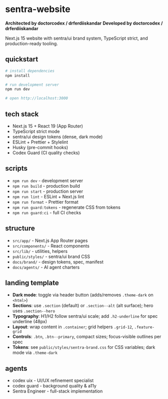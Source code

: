 # sentra-website

**Architected by doctorcodex / drferdiiskandar**
**Developed by doctorcodex / drferdiiskandar**

Next.js 15 website with sentra/ui brand system, TypeScript strict, and production-ready tooling.

## quickstart
```bash
# install dependencies
npm install

# run development server
npm run dev

# open http://localhost:3000
```

## tech stack
- Next.js 15 + React 19 (App Router)
- TypeScript strict mode
- sentra/ui design tokens (dense, dark mode)
- ESLint + Prettier + Stylelint
- Husky (pre-commit hooks)
- Codex Guard (CI quality checks)

## scripts
- `npm run dev` - development server
- `npm run build` - production build
- `npm run start` - production server
- `npm run lint` - ESLint + Next.js lint
- `npm run format` - Prettier format
- `npm run guard:tokens` - regenerate CSS from tokens
- `npm run guard:ci` - full CI checks

## structure
- `src/app/` - Next.js App Router pages
- `src/components/` - React components
- `src/lib/` - utilities, helpers
- `public/styles/` - sentra/ui brand CSS
- `docs/brand/` - design tokens, spec, manifest
- `docs/agents/` - AI agent charters

## landing template
- **Dark mode**: toggle via header button (adds/removes `.theme-dark` on `<html>`)
- **Sections**: use `.section` (default) or `.section--alt` (alt surface); hero uses `.section--hero`
- **Typography**: H1/H2 follow sentra/ui scale; add `.h2-underline` for spec underline (48px)
- **Layout**: wrap content in `.container`; grid helpers `.grid-12`, `.feature-grid`
- **Controls**: `.btn`, `.btn--primary`, compact sizes; focus-visible outlines per spec
- **Tokens**: see `public/styles/sentra-brand.css` for CSS variables; dark mode via `.theme-dark`

## agents
- codex uix - UI/UX refinement specialist
- codex guard - background quality & a11y
- Sentra Engineer - full-stack implementation
